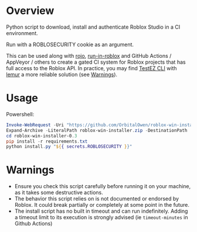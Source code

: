 # Overview

Python script to download, install and authenticate Roblox Studio in a CI environment.

Run with a ROBLOSECURITY cookie as an argument.

This can be used along with [rojo](https://github.com/rojo-rbx/rojo), [run-in-roblox](https://github.com/rojo-rbx/run-in-roblox) and GitHub Actions / AppVeyor / others to create a gated CI system for Roblox projects that has full access to the Roblox API. In practice, you may find [TestEZ CLI](https://github.com/Roblox/testez) with [lemur](https://github.com/LPGhatguy/lemur) a more reliable solution (see [Warnings](#Warnings)).

# Usage

Powershell:

```powershell
Invoke-WebRequest -Uri "https://github.com/OrbitalOwen/roblox-win-installer/archive/0.3.zip" -OutFile roblox-win-installer.zip
Expand-Archive -LiteralPath roblox-win-installer.zip -DestinationPath .
cd roblox-win-installer-0.3
pip install -r requirements.txt
python install.py "${{ secrets.ROBLOSECURITY }}"
```

# Warnings

-   Ensure you check this script carefully before running it on your machine, as it takes some destructive actions.
-   The behavior this script relies on is not documented or endorsed by Roblox. It could break partially or completely at some point in the future.
-   The install script has no built in timeout and can run indefinitely. Adding a timeout limit to its execution is strongly advised (ie `timeout-minutes` in Github Actions)
